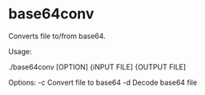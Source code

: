 # base64conv

Converts file to/from base64.

Usage:

./base64conv [OPTION] {iNPUT FILE] {OUTPUT FILE]

Options:
-c    Convert file to base64
-d    Decode base64 file
